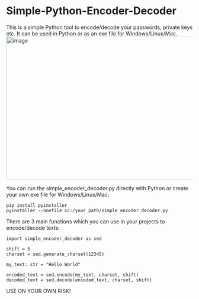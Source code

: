 # Simple-Python-Encoder-Decoder
This is a simple Python tool to encode/decode your passwords, private keys etc. It can be used in Python or as an exe file for Windows/Linux/Mac.
<img width="627" height="388" alt="image" src="https://github.com/user-attachments/assets/77e5cd70-b50d-47b1-b278-9769f020d925" />

You can run the simple_encoder_decoder.py directly with Python or create your own exe file for Windows/Linux/Mac:
```
pip install pyinstaller
pyinstaller --onefile cc:/your_path/simple_encoder_decoder.py
```

There are 3 main functions which you can use in your projects to encode/decode texts:
```
import simple_encoder_decoder as sed

shift = 5
charset = sed.generate_charset(12345)

my_text: str = "Hello World"

encoded_text = sed.encode(my_text, charset, shift)
decoded_text = sed.decode(encoded_text, charset, shift)
```

USE ON YOUR OWN RISK!
